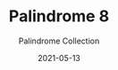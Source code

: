 ---
subtitle: "Palindrome Collection"
image_secondary: "img/5666666c86de43869b7669b8cb91f4ed79a18cb4-2400x1200.png"
description: "Sculptural%20and%20malleable%20the%20contortionist%20Palindrome%20was%20built%20to%20adapt%20to%20its%20environment.%20Each%20installation%20is%20unique%2C%20thanks%20to%20the%20modular%20composition%20of%20its%20tubular%20steel%20arms.%20They%20rotate%20to%20the%20custom%20configuration%20dictated%20by%20the%20size%20and%20shape%20of%20a%20space.%A0%A0"
category: "Chandeliers"
designer: "Rbw"
tags: 
  - "Chandeliers"
title: "Palindrome 8"
href: "https://rbw.com/products/palindrome-8/pc31-pf13-27-120_tm_dex"
image_primary: "img/PD-8_default.jpg"
manufacturer: "Rich Brilliant Willing"
slug: "/manufacturers/rbw/chandeliers/rbw-palindrome-8"
date: "2021-05-13"
---